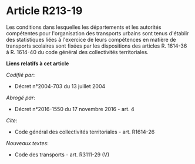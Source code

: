 # Article R213-19

Les conditions dans lesquelles les départements et les autorités compétentes pour l'organisation des transports urbains sont
tenus d'établir des statistiques liées à l'exercice de leurs compétences en matière de transports scolaires sont fixées par
les dispositions des articles R. 1614-36 à R. 1614-40 du code général des collectivités territoriales.

**Liens relatifs à cet article**

_Codifié par_:

  - Décret n°2004-703 du 13 juillet 2004

_Abrogé par_:

  - Décret n°2016-1550 du 17 novembre 2016 - art. 4

_Cite_:

  - Code général des collectivités territoriales - art. R1614-26

_Nouveaux textes_:

  - Code des transports - art. R3111-29 (V)
